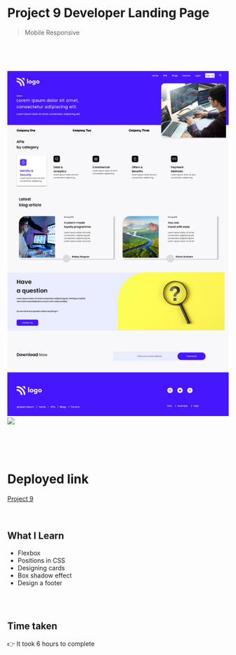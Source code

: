 # Project 9 Developer Landing Page
> Mobile Responsive

<br>
<br>
<br>

![Project 9](/project9.png)
<img src="https://github.com/Pritika17/Project-9_Developer_Landing_page/blob/main/responsive%20video.gif" width="300px"/>

<br>
<br>
<br>

# Deployed link

[Project 9](https://developer-web-page-project9.netlify.app/ "project link")
<br>
<br>
<br>

## What I Learn

* Flexbox
* Positions in CSS
* Designing cards
* Box shadow effect
* Design a footer
 <br>
 <br>

## Time taken 
👉 It took 6 hours to complete

